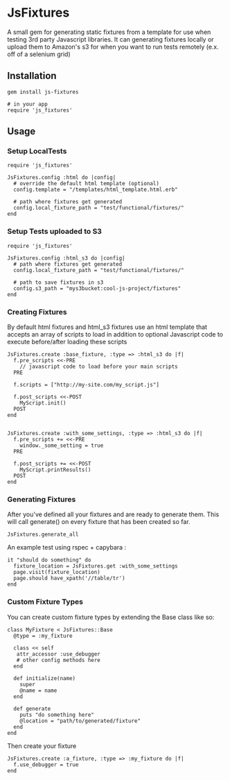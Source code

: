 JsFixtures
===================
A small gem for generating static fixtures from a template for use when testing 3rd party Javascript libraries. 
It can generating fixtures locally or upload them to Amazon's s3 for when you want to run tests remotely (e.x. off of a selenium grid)


Installation
------------------

    gem install js-fixtures

    # in your app
    require 'js_fixtures'

Usage
-----------------


### Setup LocalTests

    require 'js_fixtures'
    
    JsFixtures.config :html do |config|
      # override the default html template (optional)
      config.template = "/templates/html_template.html.erb" 

      # path where fixtures get generated
      config.local_fixture_path = "test/functional/fixtures/"
    end

### Setup Tests uploaded to S3

    require 'js_fixtures'
    
    JsFixtures.config :html_s3 do |config|
      # path where fixtures get generated
      config.local_fixture_path = "test/functional/fixtures/"

      # path to save fixtures in s3
      config.s3_path = "mys3bucket:cool-js-project/fixtures"
    end


### Creating Fixtures
By default html fixtures and html_s3 fixtures use an html template that accepts an array of scripts to load in addition to optional Javascript code to execute before/after loading these scripts

    JsFixtures.create :base_fixture, :type => :html_s3 do |f|
      f.pre_scripts <<-PRE
        // javascript code to load before your main scripts
      PRE

      f.scripts = ["http://my-site.com/my_script.js"] 

      f.post_scripts <<-POST
        MyScript.init()
      POST
    end


    JsFixtures.create :with_some_settings, :type => :html_s3 do |f|
      f.pre_scripts += <<-PRE
        window._some_setting = true
      PRE

      f.post_scripts += <<-POST
        MyScript.printResults()
      POST
    end


### Generating Fixtures 
After you've defined all your fixtures and are ready to generate them. This will call generate() on every fixture that has been created so far.

    JsFixtures.generate_all


An example test using rspec + capybara :

    it "should do something" do 
      fixture_location = JsFixtures.get :with_some_settings
      page.visit(fixture_location)
      page.should have_xpath('//table/tr')
    end

### Custom Fixture Types
    
You can create custom fixture types by extending the Base class like so:

    class MyFixture < JsFixtures::Base
      @type = :my_fixture

      class << self
       attr_accessor :use_debugger
       # other config methods here
      end

      def initialize(name)
        super
        @name = name
      end

      def generate
        puts "do something here"
        @location = "path/to/generated/fixture"
      end
    end


Then create your fixture

    JsFixtures.create :a_fixture, :type => :my_fixture do |f|
      f.use_debugger = true
    end
